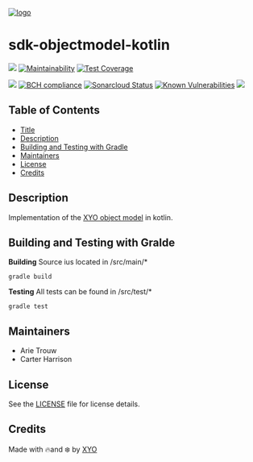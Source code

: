 [logo]: https://cdn.xy.company/img/brand/XYO_full_colored.png

[![logo]](https://xyo.network)

# sdk-objectmodel-kotlin

[![](https://travis-ci.org/XYOracleNetwork/sdk-objectmodel-kotlin.svg?branch=master)](https://travis-ci.org/XYOracleNetwork/sdk-objectmodel-kotlin)
[![Maintainability](https://api.codeclimate.com/v1/badges/0459771966b15aa5b54c/maintainability)](https://codeclimate.com/github/XYOracleNetwork/sdk-objectmodel-kotlin/maintainability) [![Test Coverage](https://api.codeclimate.com/v1/badges/0459771966b15aa5b54c/test_coverage)](https://codeclimate.com/github/XYOracleNetwork/sdk-objectmodel-kotlin/test_coverage) 

[![](https://jitpack.io/v/XYOracleNetwork/sdk-objectmodel-kotlin.svg)](https://jitpack.io/#XYOracleNetwork/sdk-objectmodel-kotlin) [![BCH compliance](https://bettercodehub.com/edge/badge/XYOracleNetwork/sdk-objectmodel-kotlin?branch=master)](https://bettercodehub.com/) [![Sonarcloud Status](https://sonarcloud.io/api/project_badges/measure?project=XYOracleNetwork_sdk-objectmodel-kotlin&metric=alert_status)](https://sonarcloud.io/dashboard?id=XYOracleNetwork_sdk-objectmodel-kotlin) [![Known Vulnerabilities](https://snyk.io/test/github/XYOracleNetwork/sdk-objectmodel-kotlin/badge.svg)](https://snyk.io/test/github/XYOracleNetwork/sdk-objectmodel-kotlin) [![](https://img.shields.io/gitter/room/XYOracleNetwork/Stardust.svg)](https://gitter.im/XYOracleNetwork/Dev) 

## Table of Contents

-   [Title](#sdk-objectmodel-kotlin)
-   [Description](#description)
-   [Building and Testing with Gradle](#building-and-testing-with-gradle)
-   [Maintainers](#maintainers)
-   [License](#license)
-   [Credits](#credits)


## Description

Implementation of the [XYO object model](https://github.com/XYOracleNetwork/spec-coreobjectmodel-tex/blob/new-scheme/tex/scheme.pdf) in kotlin.  

## Building and Testing with Gralde

**Building**
Source ius located in /src/main/*
```
gradle build
```

**Testing**
All tests can be found in /src/test/*
```
gradle test
```

## Maintainers

- Arie Trouw
- Carter Harrison

## License

See the [LICENSE](LICENSE) file for license details.

## Credits

Made with 🔥and ❄️ by [XYO](https://www.xyo.network)
